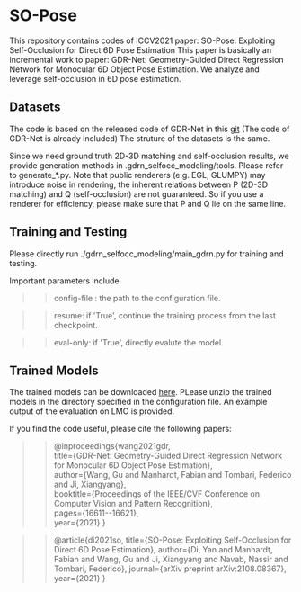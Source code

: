 # SO-Pose
This repository contains codes of ICCV2021 paper: SO-Pose: Exploiting Self-Occlusion for Direct 6D Pose Estimation
This paper is basically an incremental work to paper: GDR-Net: Geometry-Guided Direct Regression Network for Monocular 6D Object Pose Estimation.
We analyze and leverage self-occlusion in 6D pose estimation.

Datasets
----------
The code is based on the released code of GDR-Net in this [git](https://github.com/THU-DA-6D-Pose-Group/GDR-Net.git) (The code of GDR-Net is already included)
The struture of the datasets is the same.

Since we need ground truth 2D-3D matching and self-occlusion results, we provide generation methods in .gdrn_selfocc_modeling/tools.
Please refer to generate_*.py.
Note that public renderers (e.g. EGL, GLUMPY) may introduce noise in rendering, the inherent relations between P (2D-3D matching) and Q (self-occlusion) are not guaranteed. So if you use a renderer for efficiency, please make sure that P and Q lie on the same line.

Training and Testing
----------------
Please directly run ./gdrn_selfocc_modeling/main_gdrn.py for training and testing.

Important parameters include
>> config-file : the path to the configuration file.

>> resume: if 'True', continue the training process from the last checkpoint.

>> eval-only: if 'True', directly evalute the model.

Trained Models
--------------
The trained models can be downloaded [here](https://drive.google.com/file/d/136ExcMykxsVVSzOiGQVYspq1fx9Hjd6R/view?usp=sharing).
PLease unzip the trained models in the directory specified in the configuration file.
An example output of the evaluation on LMO is provided.

If you find the code useful, please cite the following papers:

>>@inproceedings{wang2021gdr, \
  title={GDR-Net: Geometry-Guided Direct Regression Network for Monocular 6D Object Pose Estimation},\
  author={Wang, Gu and Manhardt, Fabian and Tombari, Federico and Ji, Xiangyang},\
  booktitle={Proceedings of the IEEE/CVF Conference on Computer Vision and Pattern Recognition},\
  pages={16611--16621},\
  year={2021}
}

>>@article{di2021so,
  title={SO-Pose: Exploiting Self-Occlusion for Direct 6D Pose Estimation},
  author={Di, Yan and Manhardt, Fabian and Wang, Gu and Ji, Xiangyang and Navab, Nassir and Tombari, Federico},
  journal={arXiv preprint arXiv:2108.08367},
  year={2021}
}


